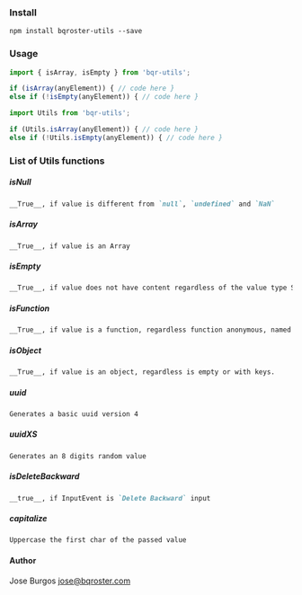 ### Install

```
npm install bqroster-utils --save
```

### Usage
```javascript
import { isArray, isEmpty } from 'bqr-utils';

if (isArray(anyElement)) { // code here }
else if (!isEmpty(anyElement)) { // code here }
```

```javascript
import Utils from 'bqr-utils';

if (Utils.isArray(anyElement)) { // code here }
else if (!Utils.isEmpty(anyElement)) { // code here }
```

### List of Utils functions

##### isNull
```markdown
__True__, if value is different from `null`, `undefined` and `NaN`
```

##### isArray
```markdown
__True__, if value is an Array
```

##### isEmpty
```markdown
__True__, if value does not have content regardless of the value type String, Array or Object('' or [], {})
```

##### isFunction
```markdown
__True__, if value is a function, regardless function anonymous, named or arrow function.
```

##### isObject
```markdown
__True__, if value is an object, regardless is empty or with keys.
```

##### uuid
```markdown
Generates a basic uuid version 4
```

##### uuidXS
```markdown
Generates an 8 digits random value
```

##### isDeleteBackward
```markdown
__true__, if InputEvent is `Delete Backward` input
```

##### capitalize
```markdown
Uppercase the first char of the passed value
```

#### Author
Jose Burgos <jose@bqroster.com>